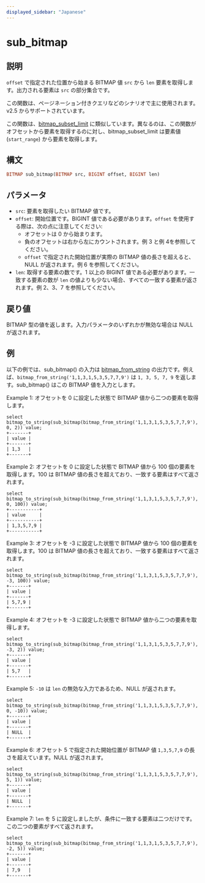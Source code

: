 ```yaml
---
displayed_sidebar: "Japanese"
---
```


# sub_bitmap

## 説明

`offset` で指定された位置から始まる BITMAP 値 `src` から `len` 要素を取得します。出力される要素は `src` の部分集合です。

この関数は、ページネーション付きクエリなどのシナリオで主に使用されます。v2.5 からサポートされています。

この関数は、[bitmap_subset_limit](./bitmap_subset_limit.md) に類似しています。異なるのは、この関数がオフセットから要素を取得するのに対し、bitmap_subset_limit は要素値 (`start_range`) から要素を取得します。

## 構文

```Haskell
BITMAP sub_bitmap(BITMAP src, BIGINT offset, BIGINT len)
```

## パラメータ

- `src`: 要素を取得したい BITMAP 値です。
- `offset`: 開始位置です。BIGINT 値である必要があります。`offset` を使用する際は、次の点に注意してください:
  - オフセットは 0 から始まります。
  - 負のオフセットは右から左にカウントされます。例 3 と例 4を参照してください。
  - `offset` で指定された開始位置が実際の BITMAP 値の長さを超えると、NULL が返されます。例 6 を参照してください。
- `len`: 取得する要素の数です。1 以上の BIGINT 値である必要があります。一致する要素の数が `len` の値よりも少ない場合、すべての一致する要素が返されます。例 2、3、7 を参照してください。

## 戻り値

BITMAP 型の値を返します。入力パラメータのいずれかが無効な場合は NULL が返されます。

## 例

以下の例では、sub_bitmap() の入力は [bitmap_from_string](./bitmap_from_string.md) の出力です。例えば、`bitmap_from_string('1,1,3,1,5,3,5,7,7,9')` は `1, 3, 5, 7, 9` を返します。sub_bitmap() はこの BITMAP 値を入力とします。

Example 1: オフセットを 0 に設定した状態で BITMAP 値から二つの要素を取得します。

```Plaintext
select bitmap_to_string(sub_bitmap(bitmap_from_string('1,1,3,1,5,3,5,7,7,9'), 0, 2)) value;
+-------+
| value |
+-------+
| 1,3   |
+-------+
```

Example 2: オフセットを 0 に設定した状態で BITMAP 値から 100 個の要素を取得します。100 は BITMAP 値の長さを超えており、一致する要素はすべて返されます。

```Plaintext
select bitmap_to_string(sub_bitmap(bitmap_from_string('1,1,3,1,5,3,5,7,7,9'), 0, 100)) value;
+-----------+
| value     |
+-----------+
| 1,3,5,7,9 |
+-----------+
```

Example 3: オフセットを -3 に設定した状態で BITMAP 値から 100 個の要素を取得します。100 は BITMAP 値の長さを超えており、一致する要素はすべて返されます。

```Plaintext
select bitmap_to_string(sub_bitmap(bitmap_from_string('1,1,3,1,5,3,5,7,7,9'), -3, 100)) value;
+-------+
| value |
+-------+
| 5,7,9 |
+-------+
```

Example 4: オフセットを -3 に設定した状態で BITMAP 値から二つの要素を取得します。

```Plaintext
select bitmap_to_string(sub_bitmap(bitmap_from_string('1,1,3,1,5,3,5,7,7,9'), -3, 2)) value;
+-------+
| value |
+-------+
| 5,7   |
+-------+
```

Example 5: `-10` は `len` の無効な入力であるため、NULL が返されます。

```Plaintext
select bitmap_to_string(sub_bitmap(bitmap_from_string('1,1,3,1,5,3,5,7,7,9'), 0, -10)) value;
+-------+
| value |
+-------+
| NULL  |
+-------+
```

Example 6: オフセット 5 で指定された開始位置が BITMAP 値 `1,3,5,7,9` の長さを超えています。NULL が返されます。

```Plain
select bitmap_to_string(sub_bitmap(bitmap_from_string('1,1,3,1,5,3,5,7,7,9'), 5, 1)) value;
+-------+
| value |
+-------+
| NULL  |
+-------+
```

Example 7: `len` を 5 に設定しましたが、条件に一致する要素は二つだけです。この二つの要素がすべて返されます。

```Plain
select bitmap_to_string(sub_bitmap(bitmap_from_string('1,1,3,1,5,3,5,7,7,9'), -2, 5)) value;
+-------+
| value |
+-------+
| 7,9   |
+-------+
```